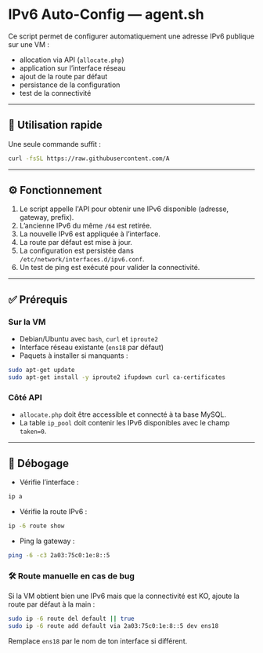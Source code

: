 # IPv6 Auto-Config — agent.sh

Ce script permet de configurer automatiquement une adresse IPv6 publique sur une VM :  

- allocation via API (`allocate.php`)  
- application sur l’interface réseau  
- ajout de la route par défaut  
- persistance de la configuration  
- test de la connectivité  

---

## 🚀 Utilisation rapide

Une seule commande suffit :

```bash
curl -fsSL https://raw.githubusercontent.com/A
```

---

## ⚙️ Fonctionnement

1. Le script appelle l'API pour obtenir une IPv6 disponible (adresse, gateway, prefix).  
2. L’ancienne IPv6 du même `/64` est retirée.  
3. La nouvelle IPv6 est appliquée à l’interface.  
4. La route par défaut est mise à jour.  
5. La configuration est persistée dans `/etc/network/interfaces.d/ipv6.conf`.  
6. Un test de ping est exécuté pour valider la connectivité.  

---

## ✅ Prérequis

### Sur la VM
- Debian/Ubuntu avec `bash`, `curl` et `iproute2`  
- Interface réseau existante (`ens18` par défaut)  
- Paquets à installer si manquants :  

```bash
sudo apt-get update
sudo apt-get install -y iproute2 ifupdown curl ca-certificates
```

### Côté API
- `allocate.php` doit être accessible et connecté à ta base MySQL.  
- La table `ip_pool` doit contenir les IPv6 disponibles avec le champ `taken=0`.  

---

## 🐞 Débogage

- Vérifie l’interface :  
```bash
ip a
```

- Vérifie la route IPv6 :  

```bash
ip -6 route show
```

- Ping la gateway :  

```bash
ping -6 -c3 2a03:75c0:1e:8::5
```

### 🛠️ Route manuelle en cas de bug

Si la VM obtient bien une IPv6 mais que la connectivité est KO, ajoute la route par défaut à la main :

```bash
sudo ip -6 route del default || true
sudo ip -6 route add default via 2a03:75c0:1e:8::5 dev ens18
```
Remplace `ens18` par le nom de ton interface si différent.
